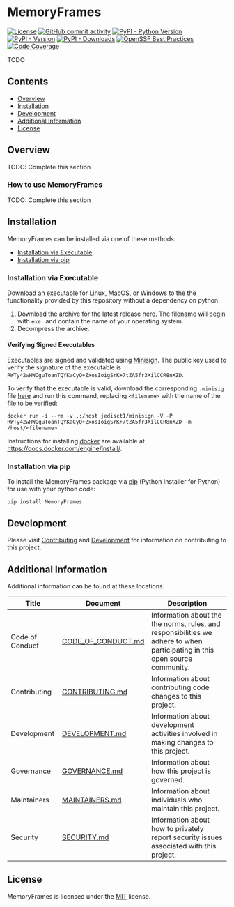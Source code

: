 # MemoryFrames

<!-- BEGIN: Exclude Package -->
[![License](https://img.shields.io/github/license/davidbrownell/MemoryFrames?color=dark-green)](https://github.com/davidbrownell/MemoryFrames/blob/master/LICENSE.txt)
[![GitHub commit activity](https://img.shields.io/github/commit-activity/y/davidbrownell/MemoryFrames?color=dark-green)](https://github.com/davidbrownell/MemoryFrames/commits/main/)
[![PyPI - Python Version](https://img.shields.io/pypi/pyversions/MemoryFrames?color=dark-green)](https://pypi.org/project/MemoryFrames/)
[![PyPI - Version](https://img.shields.io/pypi/v/MemoryFrames?color=dark-green)](https://pypi.org/project/MemoryFrames/)
[![PyPI - Downloads](https://img.shields.io/pypi/dm/MemoryFrames)](https://pypistats.org/packages/MemoryFrames)
[![OpenSSF Best Practices](https://www.bestpractices.dev/projects/9254/badge)](https://www.bestpractices.dev/projects/9254)
[![Code Coverage](https://img.shields.io/endpoint?url=https://gist.githubusercontent.com/davidbrownell/f15146b1b8fdc0a5d45ac0eb786a84f7/raw/MemoryFrames_coverage.json)](https://github.com/davidbrownell/MemoryFrames/actions)
<!-- END: Exclude Package -->

TODO

<!-- BEGIN: Exclude Package -->
## Contents
- [Overview](#overview)
- [Installation](#installation)
- [Development](#development)
- [Additional Information](#additional-information)
- [License](#license)
<!-- END: Exclude Package -->

## Overview
TODO: Complete this section

### How to use MemoryFrames
TODO: Complete this section

<!-- BEGIN: Exclude Package -->
## Installation
MemoryFrames can be installed via one of these methods:

- [Installation via Executable](#installation-via-executable)
- [Installation via pip](#installation-via-pip)

### Installation via Executable
Download an executable for Linux, MacOS, or Windows to the the functionality provided by this repository without a dependency on python.

1. Download the archive for the latest release [here](https://github.com/davidbrownell/MemoryFrames/releases/latest). The filename will begin with `exe.` and contain the name of your operating system.
2. Decompress the archive.

#### Verifying Signed Executables
Executables are signed and validated using [Minisign](https://jedisct1.github.io/minisign/). The public key used to verify the signature of the executable is `RWTy42wHWOguToanTQYKaCyQ+ZxosIoigSrK+7tZA5fr3XilCCR8nXZD`.

To verify that the executable is valid, download the corresponding `.minisig` file [here](https://github.com/davidbrownell/MemoryFrames/releases/latest) and run this command, replacing `<filename>` with the name of the file to be verified:

`docker run -i --rm -v .:/host jedisct1/minisign -V -P RWTy42wHWOguToanTQYKaCyQ+ZxosIoigSrK+7tZA5fr3XilCCR8nXZD -m /host/<filename>`

Instructions for installing [docker](https://docker.com) are available at https://docs.docker.com/engine/install/.

### Installation via pip
To install the MemoryFrames package via [pip](https://pip.pypa.io/en/stable/) (Python Installer for Python) for use with your python code:

`pip install MemoryFrames`


## Development
Please visit [Contributing](https://github.com/davidbrownell/MemoryFrames/blob/main/CONTRIBUTING.md) and [Development](https://github.com/davidbrownell/MemoryFrames/blob/main/DEVELOPMENT.md) for information on contributing to this project.
<!-- END: Exclude Package -->

## Additional Information
Additional information can be found at these locations.

| Title | Document | Description |
| --- | --- | --- |
| Code of Conduct | [CODE_OF_CONDUCT.md](https://github.com/davidbrownell/MemoryFrames/blob/main/CODE_OF_CONDUCT.md) | Information about the the norms, rules, and responsibilities we adhere to when participating in this open source community. |
| Contributing | [CONTRIBUTING.md](https://github.com/davidbrownell/MemoryFrames/blob/main/CONTRIBUTING.md) | Information about contributing code changes to this project. |
| Development | [DEVELOPMENT.md](https://github.com/davidbrownell/MemoryFrames/blob/main/DEVELOPMENT.md) | Information about development activities involved in making changes to this project. |
| Governance | [GOVERNANCE.md](https://github.com/davidbrownell/MemoryFrames/blob/main/GOVERNANCE.md) | Information about how this project is governed. |
| Maintainers | [MAINTAINERS.md](https://github.com/davidbrownell/MemoryFrames/blob/main/MAINTAINERS.md) | Information about individuals who maintain this project. |
| Security | [SECURITY.md](https://github.com/davidbrownell/MemoryFrames/blob/main/SECURITY.md) | Information about how to privately report security issues associated with this project. |

## License

MemoryFrames is licensed under the <a href="https://choosealicense.com/licenses/mit/" target="_blank">MIT</a> license.
